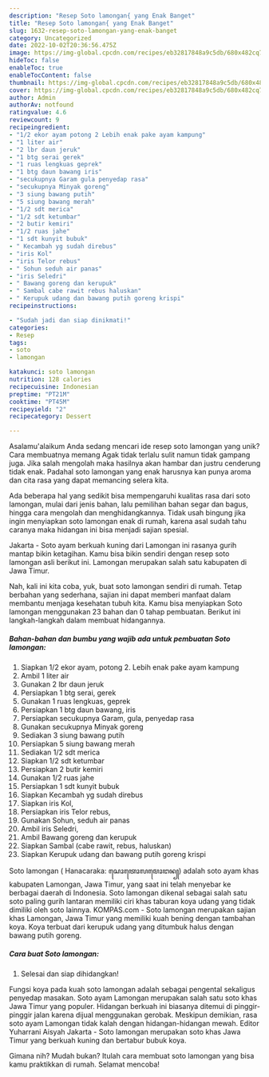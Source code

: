 ```yaml
---
description: "Resep Soto lamongan{ yang Enak Banget"
title: "Resep Soto lamongan{ yang Enak Banget"
slug: 1632-resep-soto-lamongan-yang-enak-banget
category: Uncategorized
date: 2022-10-02T20:36:56.475Z
image: https://img-global.cpcdn.com/recipes/eb32817848a9c5db/680x482cq70/soto-lamongan-foto-resep-utama.jpg
hideToc: false
enableToc: true
enableTocContent: false
thumbnail: https://img-global.cpcdn.com/recipes/eb32817848a9c5db/680x482cq70/soto-lamongan-foto-resep-utama.jpg
cover: https://img-global.cpcdn.com/recipes/eb32817848a9c5db/680x482cq70/soto-lamongan-foto-resep-utama.jpg
author: Admin
authorAv: notfound
ratingvalue: 4.6
reviewcount: 9
recipeingredient:
- "1/2 ekor ayam potong 2 Lebih enak pake ayam kampung"
- "1 liter air"
- "2 lbr daun jeruk"
- "1 btg serai gerek"
- "1 ruas lengkuas geprek"
- "1 btg daun bawang iris"
- "secukupnya Garam gula penyedap rasa"
- "secukupnya Minyak goreng"
- "3 siung bawang putih"
- "5 siung bawang merah"
- "1/2 sdt merica"
- "1/2 sdt ketumbar"
- "2 butir kemiri"
- "1/2 ruas jahe"
- "1 sdt kunyit bubuk"
- " Kecambah yg sudah direbus"
- "iris Kol"
- "iris Telor rebus"
- " Sohun seduh air panas"
- "iris Seledri"
- " Bawang goreng dan kerupuk"
- " Sambal cabe rawit rebus haluskan"
- " Kerupuk udang dan bawang putih goreng krispi"
recipeinstructions:

- "Sudah jadi dan siap dinikmati!"
categories:
- Resep
tags:
- soto
- lamongan

katakunci: soto lamongan 
nutrition: 128 calories
recipecuisine: Indonesian
preptime: "PT21M"
cooktime: "PT45M"
recipeyield: "2"
recipecategory: Dessert

---
```



Asalamu'alaikum Anda sedang mencari ide resep soto lamongan yang unik? Cara membuatnya memang Agak tidak terlalu sulit namun tidak gampang juga. Jika salah mengolah maka hasilnya akan hambar dan justru cenderung tidak enak. Padahal soto lamongan yang enak harusnya kan punya aroma dan cita rasa yang dapat memancing selera kita.


Ada beberapa hal yang sedikit bisa mempengaruhi kualitas rasa dari soto lamongan, mulai dari jenis bahan, lalu pemilihan bahan segar dan bagus, hingga cara mengolah dan menghidangkannya. Tidak usah bingung jika ingin menyiapkan soto lamongan enak di rumah, karena asal sudah tahu caranya maka hidangan ini bisa menjadi sajian spesial.

Jakarta - Soto ayam berkuah kuning dari Lamongan ini rasanya gurih mantap bikin ketagihan. Kamu bisa bikin sendiri dengan resep soto lamongan asli berikut ini. Lamongan merupakan salah satu kabupaten di Jawa Timur.


Nah, kali ini kita coba, yuk, buat soto lamongan sendiri di rumah. Tetap berbahan yang sederhana, sajian ini dapat memberi manfaat dalam membantu menjaga kesehatan tubuh kita. Kamu bisa menyiapkan Soto lamongan menggunakan 23 bahan dan 0 tahap pembuatan. Berikut ini langkah-langkah dalam membuat hidangannya.

<!--inarticleads1-->

##### Bahan-bahan dan bumbu yang wajib ada untuk pembuatan Soto lamongan:

1. Siapkan 1/2 ekor ayam, potong 2. Lebih enak pake ayam kampung
1. Ambil 1 liter air
1. Gunakan 2 lbr daun jeruk
1. Persiapkan 1 btg serai, gerek
1. Gunakan 1 ruas lengkuas, geprek
1. Persiapkan 1 btg daun bawang, iris
1. Persiapkan secukupnya Garam, gula, penyedap rasa
1. Gunakan secukupnya Minyak goreng
1. Sediakan 3 siung bawang putih
1. Persiapkan 5 siung bawang merah
1. Sediakan 1/2 sdt merica
1. Siapkan 1/2 sdt ketumbar
1. Persiapkan 2 butir kemiri
1. Gunakan 1/2 ruas jahe
1. Persiapkan 1 sdt kunyit bubuk
1. Siapkan  Kecambah yg sudah direbus
1. Siapkan iris Kol,
1. Persiapkan iris Telor rebus,
1. Gunakan  Sohun, seduh air panas
1. Ambil iris Seledri,
1. Ambil  Bawang goreng dan kerupuk
1. Siapkan  Sambal (cabe rawit, rebus, haluskan)
1. Siapkan  Kerupuk udang dan bawang putih goreng krispi


Soto lamongan ( Hanacaraka: ꦱꦺꦴꦠꦺꦴꦭꦩꦺꦴꦔꦤ꧀) adalah soto ayam khas kabupaten Lamongan, Jawa Timur, yang saat ini telah menyebar ke berbagai daerah di Indonesia. Soto lamongan dikenal sebagai salah satu soto paling gurih lantaran memiliki ciri khas taburan koya udang yang tidak dimiliki oleh soto lainnya. KOMPAS.com - Soto lamongan merupakan sajian khas Lamongan, Jawa Timur yang memiliki kuah bening dengan tambahan koya. Koya terbuat dari kerupuk udang yang ditumbuk halus dengan bawang putih goreng. 

<!--inarticleads2-->

##### Cara buat Soto lamongan:


1. Selesai dan siap dihidangkan!

Fungsi koya pada kuah soto lamongan adalah sebagai pengental sekaligus penyedap masakan. Soto ayam Lamongan merupakan salah satu soto khas Jawa Timur yang populer. Hidangan berkuah ini biasanya ditemui di pinggir-pinggir jalan karena dijual menggunakan gerobak. Meskipun demikian, rasa soto ayam Lamongan tidak kalah dengan hidangan-hidangan mewah. Editor Yuharrani Aisyah Jakarta - Soto lamongan merupakan soto khas Jawa Timur yang berkuah kuning dan bertabur bubuk koya. 

Gimana nih? Mudah bukan? Itulah cara membuat soto lamongan yang bisa kamu praktikkan di rumah. Selamat mencoba!
